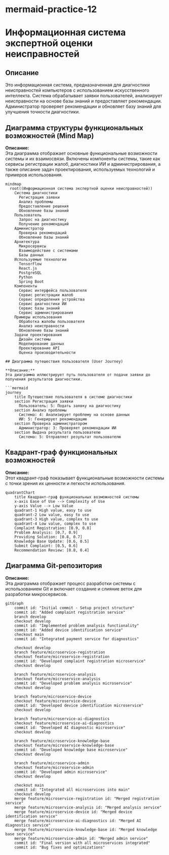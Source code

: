 # mermaid-practice-12
# Информационная система экспертной оценки неисправностей

## Описание

Это информационная система, предназначенная для диагностики неисправностей компьютеров с использованием искусственного интеллекта. Система обрабатывает заявки пользователей, анализирует неисправности на основе базы знаний и предоставляет рекомендации. Администратор проверяет рекомендации и обновляет базу знаний для улучшения точности диагностики.

## Диаграмма структуры функциональных возможностей (Mind Map)

**Описание:**  
Эта диаграмма отображает основные функциональные возможности системы и их взаимосвязи. Включены компоненты системы, такие как сервисы регистрации жалоб, диагностики ИИ и администрирования, а также описание задач проектирования, используемых технологий и примеров использования.

```mermaid
mindmap
  root((Информационная система экспертной оценки неисправностей))
    Система диагностики
      Регистрация заявки
      Анализ проблемы
      Предоставление решения
      Обновление базы знаний
    Пользователь
      Запрос на диагностику
      Получение рекомендаций
    Администратор
      Проверка рекомендаций
      Обновление базы знаний
    Архитектура
      Микросервисы
      Взаимодействие с системами
      Базы данных
    Используемые технологии
      TensorFlow
      React.js
      PostgreSQL
      Python
      Spring Boot
    Компоненты
      Сервис интерфейса пользователя
      Сервис регистрации жалоб
      Сервис определения устройства
      Сервис диагностики ИИ
      Сервис базы знаний
      Сервис администрирования
    Примеры использования
      Обработка жалобы пользователя
      Анализ неисправности
      Обновление базы знаний
    Задачи проектирования
      Дизайн системы
      Моделирование данных
      Проектирование API
      Оценка производительности

## Диаграмма путешествия пользователя (User Journey)

**Описание:**  
Эта диаграмма иллюстрирует путь пользователя от подачи заявки до получения результатов диагностики.

```mermaid
journey
    title Путешествие пользователя в системе диагностики
    section Регистрация заявки
      Пользователь: 5: Подать заявку на диагностику
    section Анализ проблемы
      Система: 4: Анализирует проблему на основе данных
      ИИ: 5: Генерирует рекомендацию
    section Проверка администратором
      Администратор: 3: Проверяет рекомендации ИИ
    section Выдача результата пользователю
      Система: 5: Отправляет результат пользователю
```

## Квадрант-граф функциональных возможностей

**Описание:**  
Этот квадрант-граф показывает функциональные возможности системы с точки зрения их ценности и легкости использования.

```mermaid
quadrantChart
    title Квадрант-граф функциональных возможностей системы
    x-axis Ease of Use --> Complexity of Use
    y-axis Value --> Low Value
    quadrant-1 High value, easy to use
    quadrant-2 Low value, easy to use
    quadrant-3 High value, complex to use
    quadrant-4 Low value, complex to use
    Complaint Registration: [0.9, 0.8]
    Problem Analysis: [0.7, 0.9]
    Providing Solution: [0.8, 0.7]
    Knowledge Base Update: [0.6, 0.5]
    Submit Complaint: [0.5, 0.6]
    Recommendation Review: [0.8, 0.4]
```

## Диаграмма Git-репозитория

**Описание:**  
Эта диаграмма отображает процесс разработки системы с использованием Git и включает создание и слияние веток для разработки микросервисов.

```mermaid
gitGraph
    commit id: "Initial commit - Setup project structure"
    commit id: "Added complaint registration service"
    branch develop
    checkout develop
    commit id: "Implemented problem analysis functionality"
    commit id: "Added device identification service"
    checkout main
    commit id: "Integrated payment service for diagnostics"
    
    checkout develop
    branch feature/microservice-registration
    checkout feature/microservice-registration
    commit id: "Developed complaint registration microservice"
    checkout develop

    branch feature/microservice-analysis
    checkout feature/microservice-analysis
    commit id: "Developed problem analysis microservice"
    checkout develop

    branch feature/microservice-device
    checkout feature/microservice-device
    commit id: "Developed device identification microservice"
    checkout develop

    branch feature/microservice-ai-diagnostics
    checkout feature/microservice-ai-diagnostics
    commit id: "Developed AI diagnostic microservice"
    checkout develop

    branch feature/microservice-knowledge-base
    checkout feature/microservice-knowledge-base
    commit id: "Developed knowledge base microservice"
    checkout develop

    branch feature/microservice-admin
    checkout feature/microservice-admin
    commit id: "Developed admin microservice"
    checkout develop

    checkout main
    commit id: "Integrated all microservices into main"
    checkout develop
    merge feature/microservice-registration id: "Merged registration service"
    merge feature/microservice-analysis id: "Merged analysis service"
    merge feature/microservice-device id: "Merged device identification service"
    merge feature/microservice-ai-diagnostics id: "Merged AI diagnostics service"
    merge feature/microservice-knowledge-base id: "Merged knowledge base service"
    merge feature/microservice-admin id: "Merged admin service"
    commit id: "Final version with all microservices integrated"
    commit id: "Bug fixes and optimizations"
```
